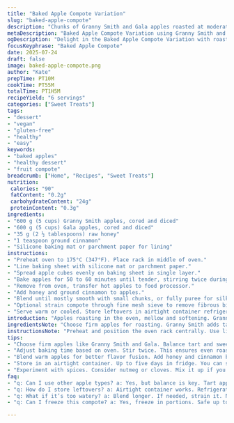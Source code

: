 ```yaml
---
title: "Baked Apple Compote Variation"
slug: "baked-apple-compote"
description: "Chunks of Granny Smith and Gala apples roasted at moderate heat until tender, then pureed with a touch of raw honey and cinnamon. Smooth or slightly textured compote, strained if preferred. Oven baking brings out natural sweet acidity and softens fruit. Sugar reduced to balance honey's floral notes. Roasting distributes flavors evenly, stirring halfway to avoid burning. Quick to prepare, uses common ingredients, suitable for vegan, gluten-free, nut-free diets."
metaDescription: "Baked Apple Compote Variation using Granny Smith and Gala apples roasted to tender perfection. Perfect dessert for a variety of diets."
ogDescription: "Delight in the Baked Apple Compote Variation with roasted apples and honey. A naturally sweet treat suitable for many dietary needs."
focusKeyphrase: "Baked Apple Compote"
date: 2025-07-24
draft: false
image: baked-apple-compote.png
author: "Kate"
prepTime: PT10M
cookTime: PT55M
totalTime: PT1H5M
recipeYield: "6 servings"
categories: ["Sweet Treats"]
tags:
- "dessert"
- "vegan"
- "gluten-free"
- "healthy"
- "easy"
keywords:
- "baked apples"
- "healthy dessert"
- "fruit compote"
breadcrumb: ["Home", "Recipes", "Sweet Treats"]
nutrition: 
 calories: "90"
 fatContent: "0.2g"
 carbohydrateContent: "24g"
 proteinContent: "0.3g"
ingredients:
- "600 g (5 cups) Granny Smith apples, cored and diced"
- "600 g (5 cups) Gala apples, cored and diced"
- "35 g (2 ½ tablespoons) raw honey"
- "1 teaspoon ground cinnamon"
- "Silicone baking mat or parchment paper for lining"
instructions:
- "Preheat oven to 175°C (347°F). Place rack in middle of oven."
- "Line baking sheet with silicone mat or parchment paper."
- "Spread apple cubes evenly on baking sheet in single layer."
- "Bake apples for 50 to 60 minutes until tender, stirring twice during cooking at 20 and 40 minutes to ensure even roasting."
- "Remove from oven, transfer hot apples to food processor."
- "Add honey and ground cinnamon to apples."
- "Blend until mostly smooth with small chunks, or fully puree for silky texture."
- "Optional strain compote through fine mesh sieve to remove fibrous bits."
- "Serve warm or cooled. Store leftovers in airtight container refrigerated up to 5 days."
introduction: "Apples roasting in the oven, mellow and softening. Granny Smith sharpness paired with Gala sweetness. No quick stovetop mess here. Mix raw honey with cinnamon before blending for deeper aroma and subtle floral touch. Roasting not boiling preserves apple flavor, reducing watery puree risk. Stirring interrupts caramelization spots, even cooking. Cool, then reheat or eat cold. Makes a versatile base for oats, pancakes, or just spoon directly. Simple. Straight. Nut-free, dairy-free, eggless too."
ingredientsNote: "Choose firm apples for roasting. Granny Smith adds tartness, Gala sweetness—balance flavors naturally. Raw honey replaces granulated sugar for added depth and a hint of complexity—just a bit less to keep sweetness subtle. Cinnamon introduces warmth, but keep it light to avoid overpowering. Silicone mat or parchment prevent sticking, simplify cleanup. Apples should be chopped uniformly to cook evenly. Avoid overly ripe fruit as it disintegrates too much during baking, making puree watery. No nuts, dairy, gluten, or eggs involved here — accessible for many diets."
instructionsNote: "Preheat and position the oven rack centrally. Use lined baking sheet for easy removal and cleanup. Spread apples in an even layer to roast rather than steam. Stirring twice prevents uneven browning and hot spots, plus breaks up any clumps. Roasting time adjusted slightly—cook just under one hour to retain texture but allow softening; longer risks drying. Puree just after removing from oven while still warm; flavors meld better. Add honey and cinnamon before blending for uniform flavor dispersion. Optional step: strain if texture feels coarse — personal preference. Store chilled, warm as wanted."
tips:
- "Choose firm apples like Granny Smith and Gala. Balance tart and sweet flavors. Cut apples into uniform cubes. This helps even baking. Avoid overly ripe apples. They turn mushy and watery."
- "Adjust baking time based on oven. Stir twice. This ensures even roasting. Cook just under an hour for a good texture. Longer could dry out the compote. Monitor closely for browning."
- "Blend warm apples for better flavor fusion. Add honey and cinnamon before pureeing. This mixes sweet and spice uniformly. Decide on texture. Smooth or chunky? Strain if needed for refinement."
- "Store in an airtight container. Up to five days in fridge. You can serve warm or cool. Great for breakfast, pancakes or snacks. Versatile based on personal preference."
- "Experiment with spices. Consider nutmeg or cloves. Mix it up if you like. Adjust sweetness per taste preference. Less honey makes it less sweet. Control for your palate needs."
faq:
- "q: Can I use other apple types? a: Yes, but balance is key. Tart apples help offset sweetness. Choose firm apples to maintain texture."
- "q: How do I store leftovers? a: Airtight container works. Refrigerate for up to five days. Reheat if desired, or serve cold."
- "q: What if it’s too watery? a: Blend longer. If needed, strain it. Next time, avoid overly ripe apples. They get mushy fast."
- "q: Can I freeze this compote? a: Yes, freeze in portions. Safe up to three months. Thaw in fridge overnight before use. Good for versatile recipes."

---
```

